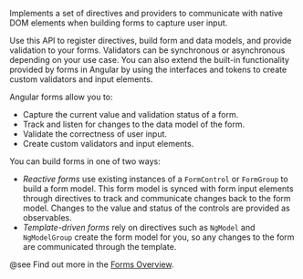Implements a set of directives and providers to communicate with native DOM elements when building forms 
to capture user input. 

Use this API to register directives, build form and data models, and provide validation to your forms. Validators can
be synchronous or asynchronous depending on your use case. You can also extend the built-in functionality
provided by forms in Angular by using the interfaces and tokens to create custom validators and input elements.

Angular forms allow you to:

* Capture the current value and validation status of a form.
* Track and listen for changes to the data model of the form.
* Validate the correctness of user input.
* Create custom validators and input elements.

You can build forms in one of two ways:

* *Reactive forms* use existing instances of a `FormControl` or `FormGroup` to build a form model. This form
model is synced with form input elements through directives to track and communicate changes back to the form model. Changes
to the value and status of the controls are provided as observables.
* *Template-driven forms* rely on directives such as `NgModel` and `NgModelGroup` create the form model for you,
so any changes to the form are communicated through the template.


@see Find out more in the [Forms Overview](guide/forms-overview).
